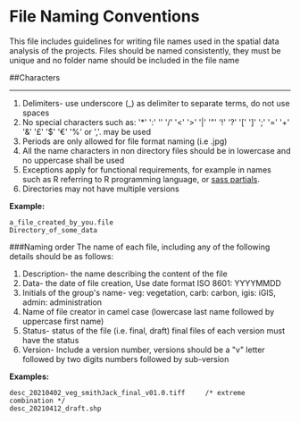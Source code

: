 # File Naming Conventions
This file includes guidelines for writing file names used in the spatial data 
analysis of the 
projects. 
Files should be named consistently, they must be unique and no folder name
should be included in the file name  

##Characters
____
1. Delimiters- use underscore (_) as delimiter to separate terms, do not use 
   spaces 
2. No special characters such as: '*' ':' '' '/' '<' '>' '|' '"' '!' '?' 
   '[' ']' ';' '=' '+' '&' '£' '$' '€' '%' or ','. may be used
3. Periods are only allowed for file format naming (i.e .jpg)
4. All the name characters in non directory files should be in lowercase and no
   uppercase shall be used
5. Exceptions apply for functional requirements, for example in names such as R
   referring to R programming language, or 
   [sass partials](https://sass-lang.com/guide#topic-4).
6. Directories may not have multiple versions

**Example:**
```
a_file_created_by_you.file    
Directory_of_some_data
```


###Naming order
The name of each file, including any of the following details should be as 
follows:
1. Description- the name describing the content of the file
2. Data- the date of file creation, Use date format ISO 8601: YYYYMMDD
3. Initials of the group's name- veg: vegetation, carb: carbon, igis: iGIS, 
   admin: administration
4. Name of file creator in camel case (lowercase last name followed by 
   uppercase first name)
5. Status- status of the file (i.e. final, draft) final files of each version 
   must have the status
6. Version- Include a version number, versions should be a "v" letter followed
   by two digits numbers followed by sub-version

**Examples:**
```
desc_20210402_veg_smithJack_final_v01.0.tiff     /* extreme combination */
desc_20210412_draft.shp
```


